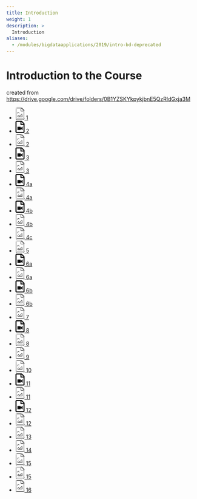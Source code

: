 ```yaml
---
title: Introduction
weight: 1
description: >
  Introduction
aliases:
  - /modules/bigdataapplications/2019/intro-bd-deprecated
---
```


# Introduction to the Course

created from <https://drive.google.com/drive/folders/0B1YZSKYkpykjbnE5QzRldGxja3M>

* [![Presentation](/images/presentation.png) 1](https://drive.google.com/open?id=0B1YZSKYkpykjeEdNcXBySU40dGc)
* [![Video](/images/video.png) 2](https://drive.google.com/open?id=0B1YZSKYkpykjYkNlVWQzeE8yRTg)
* [![Presentation](/images/presentation.png) 2](https://drive.google.com/open?id=0B1YZSKYkpykjTkVXLXhXbTlVVjQ)
* [![Video](/images/video.png) 3](https://drive.google.com/open?id=0B1YZSKYkpykjamlVTTBGajA4bU0)
* [![Presentation](/images/presentation.png) 3](https://drive.google.com/open?id=0B1YZSKYkpykjdVZGYVVzNzZtNnM)
* [![Video](/images/video.png) 4a](https://drive.google.com/open?id=0B1YZSKYkpykjSEplaTdlQTBVWVE)
* [![Presentation](/images/presentation.png) 4a](https://drive.google.com/open?id=0B1YZSKYkpykjbkN5OFBYOERWQ3c)
* [![Video](/images/video.png) 4b](https://drive.google.com/open?id=0B1YZSKYkpykjbVlUb1FvbnE5LXc)
* [![Presentation](/images/presentation.png) 4b](https://drive.google.com/open?id=0B1YZSKYkpykjXzg5dXI3eHVHd1U)
* [![Presentation](/images/presentation.png) 4c](https://drive.google.com/open?id=0B1YZSKYkpykja3RMTmtVVWlQVmc)
* [![Presentation](/images/presentation.png) 5](https://drive.google.com/open?id=0B1YZSKYkpykjNE9SYmtJeElhN1U)
* [![Video](/images/video.png) 6a](https://drive.google.com/open?id=0B1YZSKYkpykjQS1sNEpOdlh5ZG8)
* [![Presentation](/images/presentation.png) 6a](https://drive.google.com/open?id=0B1YZSKYkpykjQzdRSE1UUG5kaGM)
* [![Video](/images/video.png) 6b](https://drive.google.com/open?id=0B1YZSKYkpykjQzFQSTBpXzJBa28)
* [![Presentation](/images/presentation.png) 6b](https://drive.google.com/open?id=0B1YZSKYkpykjcTE2a2ExdUt2UzQ)
* [![Presentation](/images/presentation.png) 7](https://drive.google.com/open?id=0B1YZSKYkpykjWXNtTnYxVGR2ZUE)
* [![Video](/images/video.png) 8](https://drive.google.com/open?id=0B1YZSKYkpykjbWxXMVBETms0WEU)
* [![Presentation](/images/presentation.png) 8](https://drive.google.com/open?id=0B1YZSKYkpykjUVplV1kwVFpkRlE)
* [![Presentation](/images/presentation.png) 9](https://drive.google.com/open?id=0B1YZSKYkpykjSDFmdnVhTWxUVVk)
* [![Presentation](/images/presentation.png) 10](https://drive.google.com/open?id=0B1YZSKYkpykjd09FN3ZnWEFsQlk)
* [![Video](/images/video.png) 11](https://drive.google.com/open?id=0B1YZSKYkpykjOXIxTS00NXRJdms)
* [![Presentation](/images/presentation.png) 11](https://drive.google.com/open?id=0B1YZSKYkpykjd0d4OWdqRThKaEk)
* [![Video](/images/video.png) 12](https://drive.google.com/open?id=0B1YZSKYkpykjamJLNTZvYndyN2M)
* [![Presentation](/images/presentation.png) 12](https://drive.google.com/open?id=0B1YZSKYkpykjM0ZIeWgwMkhkcmM)
* [![Presentation](/images/presentation.png) 13](https://drive.google.com/open?id=0B1YZSKYkpykjODk2V19LX1Bxc2c)
* [![Presentation](/images/presentation.png) 14](https://drive.google.com/open?id=0B1YZSKYkpykjNTZhcllDMmJ4NGM)
* [![Presentation](/images/presentation.png) 15](https://drive.google.com/open?id=0B1YZSKYkpykjT3lCcFlkT0NSRUk)
* [![Presentation](/images/presentation.png) 15](https://drive.google.com/open?id=0B1YZSKYkpykjZ1RrZEtaSjNiS0U)
* [![Presentation](/images/presentation.png) 16](https://drive.google.com/open?id=0B1YZSKYkpykjWC02RzVtRVZaZjQ)
